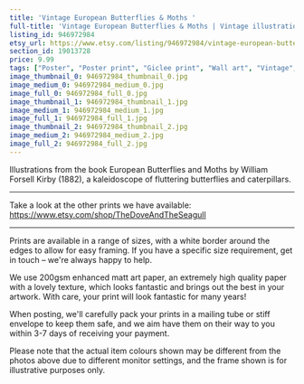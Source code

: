 ```yaml
---
title: 'Vintage European Butterflies & Moths '
full-title: 'Vintage European Butterflies & Moths | Vintage illustration | Butterfly chart | Nature print, insects, botany, room decor, botanical print'
listing_id: 946972984
etsy_url: https://www.etsy.com/listing/946972984/vintage-european-butterflies-moths?utm_source=site&utm_medium=api&utm_campaign=api
section_id: 19013728
price: 9.99
tags: ["Poster", "Poster print", "Giclee print", "Wall art", "Vintage", "Watercolour", "Nature", "Botanical art", "Wildlife", "Nature print", "Butterfly chart", "Butterfly art print", "William Kirby"]
image_thumbnail_0: 946972984_thumbnail_0.jpg
image_medium_0: 946972984_medium_0.jpg
image_full_0: 946972984_full_0.jpg
image_thumbnail_1: 946972984_thumbnail_1.jpg
image_medium_1: 946972984_medium_1.jpg
image_full_1: 946972984_full_1.jpg
image_thumbnail_2: 946972984_thumbnail_2.jpg
image_medium_2: 946972984_medium_2.jpg
image_full_2: 946972984_full_2.jpg
---
```

Illustrations from the book European Butterflies and Moths by William Forsell Kirby (1882), a kaleidoscope of fluttering butterflies and caterpillars.

---

Take a look at the other prints we have available: https://www.etsy.com/shop/TheDoveAndTheSeagull

---

Prints are available in a range of sizes, with a white border around the edges to allow for easy framing. If you have a specific size requirement, get in touch – we&#39;re always happy to help.

We use 200gsm enhanced matt art paper, an extremely high quality paper with a lovely texture, which looks fantastic and brings out the best in your artwork. With care, your print will look fantastic for many years!

When posting, we&#39;ll carefully pack your prints in a mailing tube or stiff envelope to keep them safe, and we aim have them on their way to you within 3-7 days of receiving your payment.

Please note that the actual item colours shown may be different from the photos above due to different monitor settings, and the frame shown is for illustrative purposes only.

